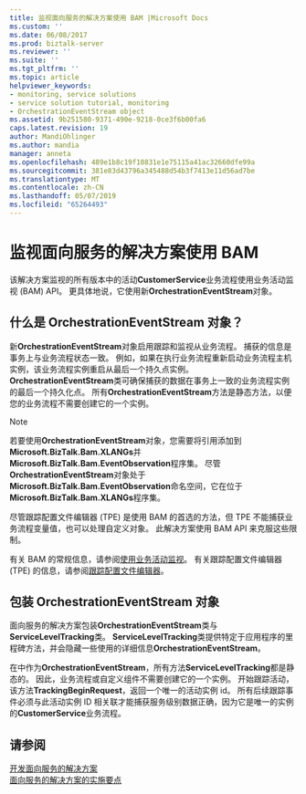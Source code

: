 ```yaml
---
title: 监视面向服务的解决方案使用 BAM |Microsoft Docs
ms.custom: ''
ms.date: 06/08/2017
ms.prod: biztalk-server
ms.reviewer: ''
ms.suite: ''
ms.tgt_pltfrm: ''
ms.topic: article
helpviewer_keywords:
- monitoring, service solutions
- service solution tutorial, monitoring
- OrchestrationEventStream object
ms.assetid: 9b251580-9371-490e-9218-0ce3f6b00fa6
caps.latest.revision: 19
author: MandiOhlinger
ms.author: mandia
manager: anneta
ms.openlocfilehash: 489e1b8c19f10831e1e75115a41ac32660dfe99a
ms.sourcegitcommit: 381e83d43796a345488d54b3f7413e11d56ad7be
ms.translationtype: MT
ms.contentlocale: zh-CN
ms.lasthandoff: 05/07/2019
ms.locfileid: "65264493"
---
```

# <a name="monitoring-the-service-oriented-solution-with-bam"></a>监视面向服务的解决方案使用 BAM
该解决方案监视的所有版本中的活动**CustomerService**业务流程使用业务活动监视 (BAM) API。 更具体地说，它使用新**OrchestrationEventStream**对象。  
  
## <a name="what-is-the-orchestrationeventstream-object"></a>什么是 OrchestrationEventStream 对象？  
 新**OrchestrationEventStream**对象启用跟踪和监视从业务流程。 捕获的信息是事务上与业务流程状态一致。 例如，如果在执行业务流程重新启动业务流程主机实例，该业务流程实例重启从最后一个持久点实例。 **OrchestrationEventStream**类可确保捕获的数据在事务上一致的业务流程实例的最后一个持久化点。 所有**OrchestrationEventStream**方法是静态方法，以便您的业务流程不需要创建它的一个实例。  
  
> [!NOTE]
>  若要使用**OrchestrationEventStream**对象，您需要将引用添加到**Microsoft.BizTalk.Bam.XLANGs**并**Microsoft.BizTalk.Bam.EventObservation**程序集。 尽管**OrchestrationEventStream**对象处于**Microsoft.BizTalk.Bam.EventObservation**命名空间，它在位于**Microsoft.BizTalk.Bam.XLANGs**程序集。  
  
 尽管跟踪配置文件编辑器 (TPE) 是使用 BAM 的首选的方法，但 TPE 不能捕获业务流程变量值，也可以处理自定义对象。 此解决方案使用 BAM API 来克服这些限制。  
  
 有关 BAM 的常规信息，请参阅[使用业务活动监视](../core/using-business-activity-monitoring.md)。 有关跟踪配置文件编辑器 (TPE) 的信息，请参阅[跟踪配置文件编辑器](../core/tracking-profile-editor.md)。  
  
## <a name="wrapping-the-orchestrationeventstream-object"></a>包装 OrchestrationEventStream 对象  
 面向服务的解决方案包装**OrchestrationEventStream**类与**ServiceLevelTracking**类。 **ServiceLevelTracking**类提供特定于应用程序的里程碑方法，并会隐藏一些使用的详细信息**OrchestrationEventStream**。  
  
 在中作为**OrchestrationEventStream**，所有方法**ServiceLevelTracking**都是静态的。 因此，业务流程或自定义组件不需要创建它的一个实例。 开始跟踪活动，该方法**TrackingBeginRequest**，返回一个唯一的活动实例 id。 所有后续跟踪事件必须与此活动实例 ID 相关联才能捕获服务级别数据正确，因为它是唯一的实例的**CustomerService**业务流程。  
  
## <a name="see-also"></a>请参阅  
 [开发面向服务的解决方案](../core/developing-a-service-oriented-solution.md)   
 [面向服务的解决方案的实施要点](../core/implementation-highlights-of-the-service-oriented-solution.md)